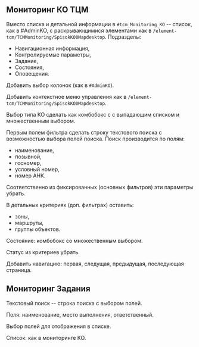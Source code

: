 Мониторинг КО ТЦМ
-----------------

Вместо списка и детальной информации в `#tcm_Monitoring_KO` -- список, как в #AdminKO, с раскрывающимися элементами как в `/element-tcm/TCMMonitoring/SpisokKO0Mapdesktop`. Подразделы:

- Навигационная информация,
- Контролируемые параметры,
- Задание,
- Состояния,
- Оповещения.

Добавить выбор колонок (как в `#AdminKO`).

Добавить контекстное меню управления как в `/element-tcm/TCMMonitoring/SpisokKO0Mapdesktop`.

Выбор типа КО сделать как комбобокс с с выпадающим списком и множественным выбором.

Первым полем фильтра сделать строку текстового поиска с возможностью выбора полей поиска. Поиск производится по полям:

- наименование,
- позывной,
- госномер,
- условный номер,
- номер АНК.

Соответственно из фиксированных (основных фильтров) эти параметры убрать.

В детальных критериях (доп. фильтрах) оставить:

- зоны,
- маршруты,
- группы объектов.

Состояние: комбобокс со множественным выбором.

Статус из критериев убрать.

Добавить навигацию: первая, следущая, предыдущая, последующая страница.

Мониторинг Задания
------------------

Текстовый поиск -- строка поиска с выбором полей.

Поля: наименование, место выполнения, ответственный.

Выбор полей для отображения в списке.

Список: как в мониторинге КО.
